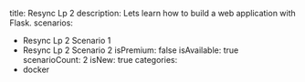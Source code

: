 title: Resync Lp 2
description: Lets learn how to build a web application with Flask.
scenarios: 
  - Resync Lp 2 Scenario 1
  - Resync Lp 2 Scenario 2
isPremium: false
isAvailable: true
scenarioCount: 2
isNew: true
categories: 
  - docker
